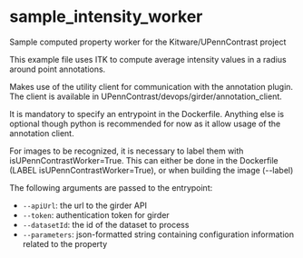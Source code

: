 # sample_intensity_worker
Sample computed property worker for the Kitware/UPennContrast project

This example file uses ITK to compute average intensity values in a radius around point annotations.

Makes use of the utility client for communication with the annotation plugin. The client is available in UPennContrast/devops/girder/annotation_client.

It is mandatory to specify an entrypoint in the Dockerfile. Anything else is optional though python is recommended for now as it allow usage of the annotation client.

For images to be recognized, it is necessary to label them with isUPennContrastWorker=True. This can either be done in the Dockerfile (LABEL isUPennContrastWorker=True), or when building the image (--label)

The following arguments are passed to the entrypoint:

* `--apiUrl`: the url to the girder API
* `--token`: authentication token for girder
* `--datasetId`: the id of the dataset to process
* `--parameters`: json-formatted string containing configuration information related to the property
